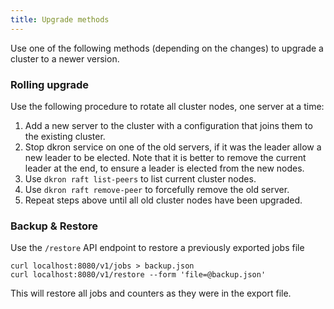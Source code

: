 ```yaml
---
title: Upgrade methods
---
```


Use one of the following methods (depending on the changes) to upgrade a cluster to a newer version.

### Rolling upgrade

Use the following procedure to rotate all cluster nodes, one server at a time:

1. Add a new server to the cluster with a configuration that joins them to the existing cluster.
1. Stop dkron service on one of the old servers, if it was the leader allow a new leader to be elected. Note that it is better to remove the current leader at the end, to ensure a leader is elected from the new nodes.
1. Use `dkron raft list-peers` to list current cluster nodes.
1. Use `dkron raft remove-peer` to forcefully remove the old server.
1. Repeat steps above until all old cluster nodes have been upgraded.

### Backup & Restore

Use the `/restore` API endpoint to restore a previously exported jobs file

```
curl localhost:8080/v1/jobs > backup.json
curl localhost:8080/v1/restore --form 'file=@backup.json'
```

This will restore all jobs and counters as they were in the export file.
